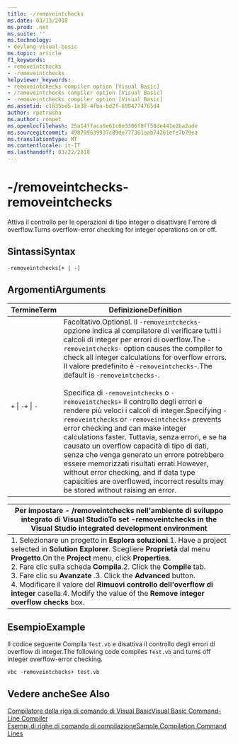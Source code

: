 ```yaml
---
title: -/removeintchecks
ms.date: 03/13/2018
ms.prod: .net
ms.suite: ''
ms.technology:
- devlang-visual-basic
ms.topic: article
f1_keywords:
- removeintchecks
- -removeintchecks
helpviewer_keywords:
- removeintchecks compiler option [Visual Basic]
- /removeintchecks compiler option [Visual Basic]
- -removeintchecks compiler option [Visual Basic]
ms.assetid: c1835bd5-1e38-4fba-bd2f-6984774765d4
author: rpetrusha
ms.author: ronpet
ms.openlocfilehash: 25a14ffaca6e61c6e3306f8ff58de441e2ba2ade
ms.sourcegitcommit: 498799639937c89de777361aab74261efe7b79ea
ms.translationtype: MT
ms.contentlocale: it-IT
ms.lasthandoff: 03/22/2018
---
```

# <a name="-removeintchecks"></a><span data-ttu-id="f557a-102">-/removeintchecks</span><span class="sxs-lookup"><span data-stu-id="f557a-102">-removeintchecks</span></span>
<span data-ttu-id="f557a-103">Attiva il controllo per le operazioni di tipo integer o disattivare l'errore di overflow.</span><span class="sxs-lookup"><span data-stu-id="f557a-103">Turns overflow-error checking for integer operations on or off.</span></span>  
  
## <a name="syntax"></a><span data-ttu-id="f557a-104">Sintassi</span><span class="sxs-lookup"><span data-stu-id="f557a-104">Syntax</span></span>  
  
```  
-removeintchecks[+ | -]  
```  
  
## <a name="arguments"></a><span data-ttu-id="f557a-105">Argomenti</span><span class="sxs-lookup"><span data-stu-id="f557a-105">Arguments</span></span>  
  
|<span data-ttu-id="f557a-106">Termine</span><span class="sxs-lookup"><span data-stu-id="f557a-106">Term</span></span>|<span data-ttu-id="f557a-107">Definizione</span><span class="sxs-lookup"><span data-stu-id="f557a-107">Definition</span></span>|  
|---|---|  
|<span data-ttu-id="f557a-108">`+` &#124; `-`</span><span class="sxs-lookup"><span data-stu-id="f557a-108">`+` &#124; `-`</span></span>|<span data-ttu-id="f557a-109">Facoltativo.</span><span class="sxs-lookup"><span data-stu-id="f557a-109">Optional.</span></span> <span data-ttu-id="f557a-110">Il `-removeintchecks-` opzione indica al compilatore di verificare tutti i calcoli di integer per errori di overflow.</span><span class="sxs-lookup"><span data-stu-id="f557a-110">The `-removeintchecks-` option causes the compiler to check all integer calculations for overflow errors.</span></span> <span data-ttu-id="f557a-111">Il valore predefinito è `-removeintchecks-`.</span><span class="sxs-lookup"><span data-stu-id="f557a-111">The default is `-removeintchecks-`.</span></span><br /><br /> <span data-ttu-id="f557a-112">Specifica di `-removeintchecks` o `-removeintchecks+` il controllo degli errori e rendere più veloci i calcoli di integer.</span><span class="sxs-lookup"><span data-stu-id="f557a-112">Specifying `-removeintchecks` or `-removeintchecks+` prevents error checking and can make integer calculations faster.</span></span> <span data-ttu-id="f557a-113">Tuttavia, senza errori, e se ha causato un overflow capacità di tipo di dati, senza che venga generato un errore potrebbero essere memorizzati risultati errati.</span><span class="sxs-lookup"><span data-stu-id="f557a-113">However, without error checking, and if data type capacities are overflowed, incorrect results may be stored without raising an error.</span></span>|  
  
|<span data-ttu-id="f557a-114">Per impostare - /removeintchecks nell'ambiente di sviluppo integrato di Visual Studio</span><span class="sxs-lookup"><span data-stu-id="f557a-114">To set -removeintchecks in the Visual Studio integrated development environment</span></span>|  
|---|  
|<span data-ttu-id="f557a-115">1.  Selezionare un progetto in **Esplora soluzioni**.</span><span class="sxs-lookup"><span data-stu-id="f557a-115">1.  Have a project selected in **Solution Explorer**.</span></span> <span data-ttu-id="f557a-116">Scegliere **Proprietà** dal menu **Progetto**.</span><span class="sxs-lookup"><span data-stu-id="f557a-116">On the **Project** menu, click **Properties**.</span></span> <br /><span data-ttu-id="f557a-117">2.  Fare clic sulla scheda **Compila**.</span><span class="sxs-lookup"><span data-stu-id="f557a-117">2.  Click the **Compile** tab.</span></span><br /><span data-ttu-id="f557a-118">3.  Fare clic su **Avanzate** .</span><span class="sxs-lookup"><span data-stu-id="f557a-118">3.  Click the **Advanced** button.</span></span><br /><span data-ttu-id="f557a-119">4.  Modificare il valore del **Rimuovi controllo dell'overflow di integer** casella.</span><span class="sxs-lookup"><span data-stu-id="f557a-119">4.  Modify the value of the **Remove integer overflow checks** box.</span></span>|  
  
## <a name="example"></a><span data-ttu-id="f557a-120">Esempio</span><span class="sxs-lookup"><span data-stu-id="f557a-120">Example</span></span>  
 <span data-ttu-id="f557a-121">Il codice seguente Compila `Test.vb` e disattiva il controllo degli errori di overflow di integer.</span><span class="sxs-lookup"><span data-stu-id="f557a-121">The following code compiles `Test.vb` and turns off integer overflow-error checking.</span></span>  
  
```console
vbc -removeintchecks+ test.vb  
```  
  
## <a name="see-also"></a><span data-ttu-id="f557a-122">Vedere anche</span><span class="sxs-lookup"><span data-stu-id="f557a-122">See Also</span></span>  
 [<span data-ttu-id="f557a-123">Compilatore della riga di comando di Visual Basic</span><span class="sxs-lookup"><span data-stu-id="f557a-123">Visual Basic Command-Line Compiler</span></span>](../../../visual-basic/reference/command-line-compiler/index.md)  
 [<span data-ttu-id="f557a-124">Esempi di righe di comando di compilazione</span><span class="sxs-lookup"><span data-stu-id="f557a-124">Sample Compilation Command Lines</span></span>](../../../visual-basic/reference/command-line-compiler/sample-compilation-command-lines.md)
